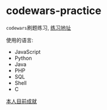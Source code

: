 # codewars-practice

`codewars`刷题练习, [练习地址](http://www.codewars.com)

使用的语言:
- JavaScript
- Python
- Java
- PHP
- SQL
- Shell
- C

[本人目前成就](https://www.codewars.com/users/Limboer/badges/large)
